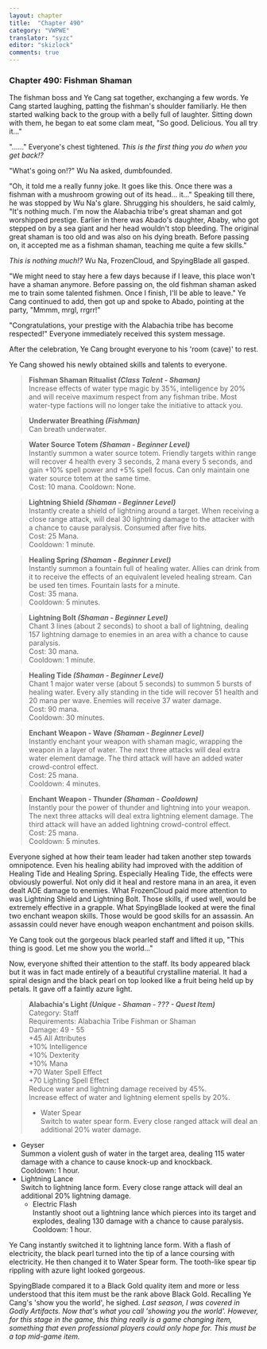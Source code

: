 ```yaml
---
layout: chapter
title:  "Chapter 490"
category: "VWPWE"
translator: "syzc"
editor: "skizlock"
comments: true
---
```


### Chapter 490: Fishman Shaman

The fishman boss and Ye Cang sat together, exchanging a few words. Ye Cang started laughing, patting the fishman's shoulder familiarly. He then started walking back to the group with a belly full of laughter. Sitting down with them, he began to eat some clam meat, "So good. Delicious. You all try it..."

"......" Everyone's chest tightened. *This is the first thing you do when you get back!?*

"What's going on!?" Wu Na asked, dumbfounded.

"Oh, it told me a really funny joke. It goes like this. Once there was a fishman with a mushroom growing out of its head... it..." Speaking till there, he was stopped by Wu Na's glare. Shrugging his shoulders, he said calmly, "It's nothing much. I'm now the Alabachia tribe's great shaman and got worshipped prestige. Earlier in there was Abado's daughter, Ababy, who got stepped on by a sea giant and her head wouldn't stop bleeding. The original great shaman is too old and was also on his dying breath. Before passing on, it accepted me as a fishman shaman, teaching me quite a few skills."

*This is nothing much!?* Wu Na, FrozenCloud, and SpyingBlade all gasped.

"We might need to stay here a few days because if I leave, this place won't have a shaman anymore. Before passing on, the old fishman shaman asked me to train some talented fishmen. Once I finish, I'll be able to leave." Ye Cang continued to add, then got up and spoke to Abado, pointing at the party, "Mmmm, mrgl, rrgrr!"

"Congratulations, your prestige with the Alabachia tribe has become respected!" Everyone immediately received this system message.

After the celebration, Ye Cang brought everyone to his 'room (cave)' to rest. 

Ye Cang showed his newly obtained skills and talents to everyone.

>**Fishman Shaman Ritualist *(Class Talent - Shaman)***  
Increase effects of water type magic by 35%, intelligence by 20% and will receive maximum respect from any fishman tribe. Most water-type factions will no longer take the initiative to attack you.

>**Underwater Breathing *(Fishman)***  
Can breath underwater.

>**Water Source Totem *(Shaman - Beginner Level)***  
Instantly summon a water source totem. Friendly targets within range will recover 4 health every 3 seconds, 2 mana every 5 seconds, and gain +10% spell power and +5% spell focus. Can only maintain one water source totem at the same time.  
Cost: 10 mana. Cooldown: None. 

>**Lightning Shield *(Shaman - Beginner Level)***  
Instantly create a shield of lightning around a target. When receiving a close range attack, will deal 30 lightning damage to the attacker with a chance to cause paralysis. Consumed after five hits.  
Cost: 25 Mana.  
Cooldown: 1 minute.

>**Healing Spring *(Shaman - Beginner Level)***  
Instantly summon a fountain full of healing water. Allies can drink from it to receive the effects of an equivalent leveled healing stream. Can be used ten times. Fountain lasts for a minute.  
Cost: 35 mana.  
Cooldown: 5 minutes.

>**Lightning Bolt *(Shaman - Beginner Level)***  
Chant 3 lines (about 2 seconds) to shoot a ball of lightning, dealing 157 lightning damage to enemies in an area with a chance to cause paralysis.  
Cost: 30 mana.  
Cooldown: 1 minute.

>**Healing Tide *(Shaman - Beginner Level)***  
Chant 1 major water verse (about 5 seconds) to summon 5 bursts of healing water. Every ally standing in the tide will recover 51 health and 20 mana per wave. Enemies will receive 37 water damage.  
Cost: 90 mana.  
Cooldown: 30 minutes.

>**Enchant Weapon - Wave *(Shaman - Beginner Level)***  
Instantly enchant your weapon with shaman magic, wrapping the weapon in a layer of water. The next three attacks will deal extra water element damage. The third attack will have an added water crowd-control effect.  
Cost: 25 mana.  
Cooldown: 4 minutes.

>**Enchant Weapon - Thunder *(Shaman - Cooldown)***  
Instantly pour the power of thunder and lightning into your weapon. The next three attacks will deal extra lightning element damage. The third attack will have an added lightning crowd-control effect.  
Cost: 25 mana.  
Cooldown: 5 minutes.

Everyone sighed at how their team leader had taken another step towards omnipotence. Even his healing ability had improved with the addition of Healing Tide and Healing Spring. Especially Healing Tide, the effects were obviously powerful. Not only did it heal and restore mana in an area, it even dealt AOE damage to enemies. What FrozenCloud paid more attention to was Lightning Shield and Lightning Bolt. Those skills, if used well, would be extremely effective in a grapple. What SpyingBlade looked at were the final two enchant weapon skills. Those would be good skills for an assassin. An assassin could never have enough weapon enchantment and poison skills.

Ye Cang took out the gorgeous black pearled staff and lifted it up, "This thing is good. Let me show you the world..."

Now, everyone shifted their attention to the staff. Its body appeared black but it was in fact made entirely of a beautiful crystalline material. It had a spiral design and the black pearl on top looked like a fruit being held up by petals. It gave off a faintly azure light.

>**Alabachia's Light *(Unique - Shaman - ??? - Quest Item)***  
Category: Staff  
Requirements: Alabachia Tribe Fishman or Shaman  
Damage: 49 - 55  
+45 All Attributes  
+10% Intelligence  
+10% Dexterity  
+10% Mana  
+70 Water Spell Effect  
+70 Lighting Spell Effect  
Reduce water and lightning damage received by 45%.  
Increase effect of water and lightning element spells by 20%.  
>- Water Spear  
   Switch to water spear form. Every close ranged attack will deal an additional 20% water damage.
   - Geyser  
     Summon a violent gush of water in the target area, dealing 115 water damage with a chance to cause knock-up and knockback.  
     Cooldown: 1 hour.  
 - Lightning Lance  
   Switch to lightning lance form. Every close range attack will deal an additional 20% lightning damage.
   - Electric Flash  
     Instantly shoot out a lightning lance which pierces into its target and explodes, dealing 130 damage with a chance to cause paralysis.  
     Cooldown: 1 hour.  

Ye Cang instantly switched it to lightning lance form. With a flash of electricity, the black pearl turned into the tip of a lance coursing with electricity. He then changed it to Water Spear form. The tooth-like spear tip rippling with azure light looked gorgeous.

SpyingBlade compared it to a Black Gold quality item and more or less understood that this item must be the rank above Black Gold. Recalling Ye Cang's 'show you the world', he sighed. *Last season, I was covered in Godly Artifacts. Now that's what you call 'showing you the world'. However, for this stage in the game, this thing really is a game changing item, something that even professional players could only hope for. This must be a top mid-game item.*
